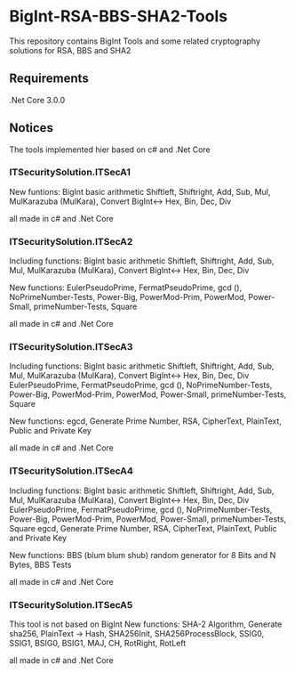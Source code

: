 # BigInt-RSA-BBS-SHA2-Tools
This repository contains BigInt Tools and some related cryptography solutions for RSA, BBS and SHA2

## Requirements
.Net Core 3.0.0

## Notices
The tools implemented hier based on c# and .Net Core

### ITSecuritySolution.ITSecA1
New funtions:
BigInt basic arithmetic  Shiftleft, Shiftright, Add, Sub, Mul, MulKarazuba (MulKara), Convert BigInt<-> Hex, Bin, Dec, Div

all made in c# and .Net Core
### ITSecuritySolution.ITSecA2
Including functions:
BigInt basic arithmetic  Shiftleft, Shiftright, Add, Sub, Mul, MulKarazuba (MulKara), Convert BigInt<-> Hex, Bin, Dec, Div

New functions:
EulerPseudoPrime, FermatPseudoPrime, gcd (), NoPrimeNumber-Tests, Power-Big, PowerMod-Prim, PowerMod, Power-Small, primeNumber-Tests, Square

all made in c# and .Net Core

### ITSecuritySolution.ITSecA3
Including functions:
BigInt basic arithmetic  Shiftleft, Shiftright, Add, Sub, Mul, MulKarazuba (MulKara), Convert BigInt<-> Hex, Bin, Dec, Div
EulerPseudoPrime, FermatPseudoPrime, gcd (), NoPrimeNumber-Tests, Power-Big, PowerMod-Prim, PowerMod, Power-Small, primeNumber-Tests, Square

New functions:
egcd, Generate Prime Number, RSA, CipherText, PlainText, Public and Private Key

all made in c# and .Net Core

### ITSecuritySolution.ITSecA4
Including functions:
BigInt basic arithmetic  Shiftleft, Shiftright, Add, Sub, Mul, MulKarazuba (MulKara), Convert BigInt<-> Hex, Bin, Dec, Div
EulerPseudoPrime, FermatPseudoPrime, gcd (), NoPrimeNumber-Tests, Power-Big, PowerMod-Prim, PowerMod, Power-Small, primeNumber-Tests, Square
egcd, Generate Prime Number, RSA, CipherText, PlainText, Public and Private Key

New functions:
BBS (blum blum shub) random generator for 8 Bits and N Bytes, BBS Tests

all made in c# and .Net Core

### ITSecuritySolution.ITSecA5
This tool is not based on BigInt
New functions:
SHA-2 Algorithm, Generate sha256, PlainText -> Hash, SHA256Init, SHA256ProcessBlock, SSIG0, SSIG1, BSIG0, BSIG1, MAJ, CH, RotRight, RotLeft

all made in c# and .Net Core